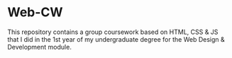 # Web-CW
This repository contains  a group coursework based on HTML, CSS &amp; JS that I did in the 1st year of my undergraduate degree for the Web Design &amp; Development module.
